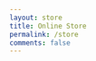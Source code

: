```yaml
---
layout: store
title: Online Store
permalink: /store
comments: false
---
```

<div id="my-store-105054751"></div>
<div>
<script data-cfasync="false" type="text/javascript" src="https://app.ecwid.com/script.js?105054751&data_platform=code&data_date=2024-06-11" charset="utf-8"></script><script type="text/javascript"> xProductBrowser("categoriesPerRow=3","views=grid(20,3) list(60) table(60)","categoryView=grid","searchView=list","id=my-store-105054751");</script>
</div>